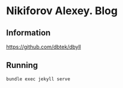 # Nikiforov Alexey. Blog

## Information

<https://github.com/dbtek/dbyll>

## Running

``` bash
bundle exec jekyll serve
```